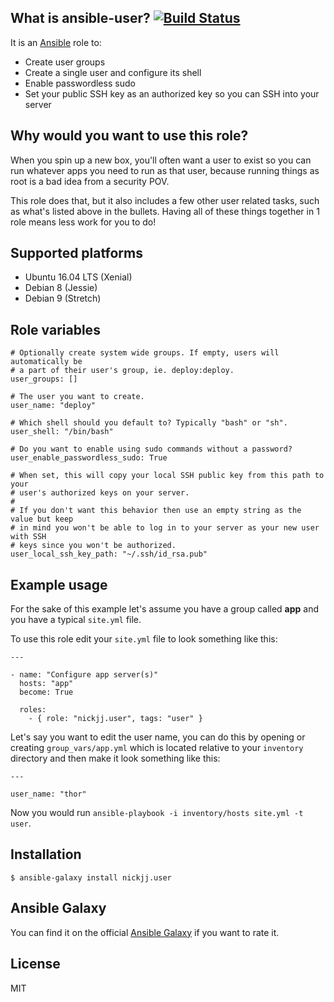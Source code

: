 ## What is ansible-user? [![Build Status](https://secure.travis-ci.org/nickjj/ansible-user.png)](http://travis-ci.org/nickjj/ansible-user)

It is an [Ansible](http://www.ansible.com/home) role to:

- Create user groups
- Create a single user and configure its shell
- Enable passwordless sudo
- Set your public SSH key as an authorized key so you can SSH into your server

## Why would you want to use this role?

When you spin up a new box, you'll often want a user to exist so you can run
whatever apps you need to run as that user, because running things as root is a
bad idea from a security POV.

This role does that, but it also includes a few other user related tasks, such
as what's listed above in the bullets. Having all of these things together in
1 role means less work for you to do!

## Supported platforms

- Ubuntu 16.04 LTS (Xenial)
- Debian 8 (Jessie)
- Debian 9 (Stretch)

## Role variables

```
# Optionally create system wide groups. If empty, users will automatically be
# a part of their user's group, ie. deploy:deploy.
user_groups: []

# The user you want to create.
user_name: "deploy"

# Which shell should you default to? Typically "bash" or "sh".
user_shell: "/bin/bash"

# Do you want to enable using sudo commands without a password?
user_enable_passwordless_sudo: True

# When set, this will copy your local SSH public key from this path to your
# user's authorized keys on your server.
#
# If you don't want this behavior then use an empty string as the value but keep
# in mind you won't be able to log in to your server as your new user with SSH
# keys since you won't be authorized.
user_local_ssh_key_path: "~/.ssh/id_rsa.pub"
```

## Example usage

For the sake of this example let's assume you have a group called **app** and
you have a typical `site.yml` file.

To use this role edit your `site.yml` file to look something like this:

```
---

- name: "Configure app server(s)"
  hosts: "app"
  become: True

  roles:
    - { role: "nickjj.user", tags: "user" }
```

Let's say you want to edit the user name, you can do this by opening or
creating `group_vars/app.yml` which is located relative to your `inventory`
directory and then make it look something like this:

```
---

user_name: "thor"
```

Now you would run `ansible-playbook -i inventory/hosts site.yml -t user`.

## Installation

`$ ansible-galaxy install nickjj.user`

## Ansible Galaxy

You can find it on the official
[Ansible Galaxy](https://galaxy.ansible.com/nickjj/user) if you want to rate it.

## License

MIT
